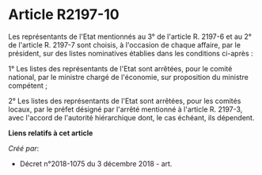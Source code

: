 # Article R2197-10

Les représentants de l'Etat mentionnés au 3° de l'article R. 2197-6 et au 2° de l'article R. 2197-7 sont choisis, à
l'occasion de chaque affaire, par le président, sur des listes nominatives établies dans les conditions ci-après :

1° Les listes des représentants de l'Etat sont arrêtées, pour le comité national, par le ministre chargé de l'économie, sur
proposition du ministre compétent ;

2° Les listes des représentants de l'Etat sont arrêtées, pour les comités locaux, par le préfet désigné par l'arrêté
mentionné à l'article R. 2197-3, avec l'accord de l'autorité hiérarchique dont, le cas échéant, ils dépendent.

**Liens relatifs à cet article**

_Créé par_:

  - Décret n°2018-1075 du 3 décembre 2018 - art.
